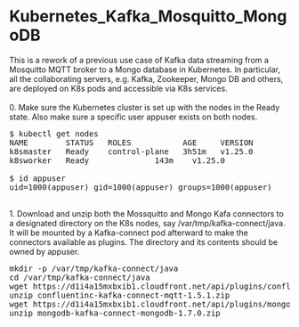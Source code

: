 # Kubernetes_Kafka_Mosquitto_MongoDB
This is a rework of a previous use case of Kafka data streaming from a Mosquitto MQTT broker to a Mongo database in Kubernetes. In particular, all the collaborating servers, e.g. Kafka, Zookeeper, Mongo DB and others, are deployed on K8s pods and accessible via K8s services. <br>
<br> 
0.  Make sure the Kubernetes cluster is set up with the nodes in the Ready state. Also make sure a specific user appuser exists on both nodes.
<pre>
$ kubectl get nodes
NAME        STATUS   ROLES           AGE     VERSION
k8smaster   Ready    control-plane   3h51m   v1.25.0
k8sworker   Ready    <none>          143m    v1.25.0

$ id appuser
uid=1000(appuser) gid=1000(appuser) groups=1000(appuser)
</pre>
<br>
1. Download and unzip both the Mossquitto and Mongo Kafa connectors to a designated directory on the K8s nodes, say /var/tmp/kafka-connect/java. It will be mounted by a Kafka-connect pod afterward to make the connectors available as plugins. The directory and its contents should be owned by appuser.
<pre>
mkdir -p /var/tmp/kafka-connect/java
cd /var/tmp/kafka-connect/java
wget https://d1i4a15mxbxib1.cloudfront.net/api/plugins/confluentinc/kafka-connect-mqtt/versions/1.5.1/confluentinc-kafka-connect-mqtt-1.5.1.zip
unzip confluentinc-kafka-connect-mqtt-1.5.1.zip
wget https://d1i4a15mxbxib1.cloudfront.net/api/plugins/mongodb/kafka-connect-mongodb/versions/1.7.0/mongodb-kafka-connect-mongodb-1.7.0.zip
unzip mongodb-kafka-connect-mongodb-1.7.0.zip
</pre>



